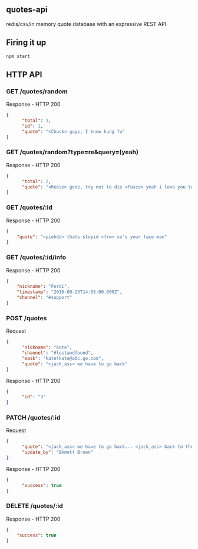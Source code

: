 quotes-api
----------
redis/csv/in memory quote database with an expressive REST API.

Firing it up
------------
```bash
npm start
```

HTTP API
--------

### GET /quotes/random
Response - HTTP 200
```json
{
      "total": 1,
      "id": 1,
      "quote": "<Chuck> guys, I know kung fu"
}
```

### GET /quotes/random?type=re&query=(yeah)
Response - HTTP 200
```json
{
      "total": 2,
      "quote": "<Reese> geez, try not to die <Fusco> yeah i love you too"
}
```

### GET /quotes/:id
Response - HTTP 200
```json
{
    "quote": "<piehdd> thats stupid <frw> so's your face man"
}
```

### GET /quotes/:id/info
Response - HTTP 200
```json
{
    "nickname": "Ferdi",
    "timestamp": "2016-09-23T14:55:00.000Z",
    "channel": "#support"
}
```

### POST /quotes
Request
```json
{
      "nickname": "kate",
      "channel": "#lostandfound",
      "mask": "kate!kate@abc.go.com",
      "quote": "<jack_ass> we have to go back"
}
```
Response - HTTP 200
```json
{
      "id": "3"
}
```

### PATCH /quotes/:id
Request
```json
{
      "quote": "<jack_ass> we have to go back... <jack_ass> back to the future!",
      "update_by": "Emmett Brown"
}
```
Response - HTTP 200
```json
{
      "success": true
}
```

### DELETE /quotes/:id
Response - HTTP 200
```json
{
    "success": true
}
```